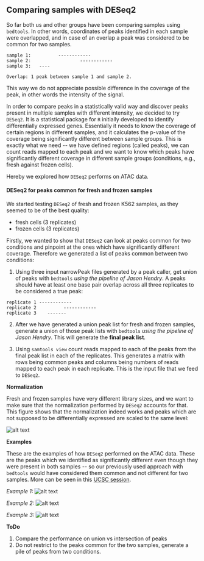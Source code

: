 Comparing samples with DESeq2
---------------------------------------

So far both us and other groups have been comparing samples using `bedtools`.
In other words, coordinates of peaks identified in each sample were overlapped,
and in case of an overlap a peak was considered to be common for two samples.

```
sample 1:          ------------
sample 2:                  ------------
sample 3:   ---- 

Overlap: 1 peak between sample 1 and sample 2.
```

This way we do not appreciate possible difference in the coverage of the peak,
in other words the intensity of the signal.

In order to compare peaks in a statistically valid way and discover peaks
present in multiple samples with different intensity, we decided to try
`DESeq2`. It is a statistical package for `R` initially developed to identify
differentially expressed genes. Essentially it needs to know the coverage of
certain regions in different samples, and it calculates the p-value of the
coverage being significantly different between sample groups. This is exactly
what we need -- we have defined regions (called peaks), we can count reads
mapped to each peak and we want to know which peaks have significantly
different coverage in different sample groups (conditions, e.g., fresh against
frozen cells).

Hereby we explored how `DESeq2` performs on ATAC data.

#### DESeq2 for peaks common for fresh and frozen samples

We started testing `DESeq2` of fresh and frozen K562 samples, as they seemed to
be of the best quality:

- fresh cells (3 replicates)
- frozen cells (3 replicates)

Firstly, we wanted to show that `DESeq2` can look at peaks common for two
conditions and pinpoint at the ones which have significantly different
coverage. Therefore we generated a list of peaks common between two conditions:

1) Using three input narrowPeak files generated by a peak caller, get union of
   peaks with `bedtools` *using the pipeline of Jason Hendry*. A peaks should
   have at least one base pair overlap across all three replicates to be
   considered a true peak:

```
replicate 1 ------------
replicate 2          ------------
replicate 3    -------
```

2) After we have generated a union peak list for fresh and frozen samples,
   generate a union of those peak lists with `bedtools` *using the pipeline of
   Jason Hendry*. This will generate the **final peak list**.

3) Using `samtools view` count reads mapped to each of the peaks from the final
   peak list in each of the replicates. This generates a matrix with rows being
   common peaks and columns being numbers of reads mapped to each peak in each
   replicate. This is the input file that we feed to `DESeq2`.


**Normalization**

Fresh and frozen samples have very different library sizes, and we want to make
sure that the normalization performed by `DESeq2` accounts for that. This
figure shows that the normalization indeed works and peaks which are not
supposed to be differentially expressed are scaled to the same level:


![alt text](https://github.com/jknightlab/ATACseq_pipeline/blob/master/Core_manuscript/DESeq2/fresh_frozen.raw_vs_norm.png)


**Examples**

These are the examples of how `DESeq2` performed on the ATAC data. These are
the peaks which we identified as significantly different even though they were
present in both samples -- so our previously used approach with `bedtools`
would have considered them common and not different for two samples. More
can be seen in this
[UCSC session](https://genome-euro.ucsc.edu/cgi-bin/hgTracks?hgS_doOtherUser=submit&hgS_otherUserName=pulyakhina&hgS_otherUserSessionName=K562_fresh_frozen_DESeq2).

*Example 1:*
 ![alt text](https://github.com/jknightlab/ATACseq_pipeline/blob/master/Core_manuscript/DESeq2/deseq_fresh_vs_frozen.ucsc_example1.png)
 
*Example 2:*
 ![alt text](https://github.com/jknightlab/ATACseq_pipeline/blob/master/Core_manuscript/DESeq2/deseq_fresh_vs_frozen.ucsc_example2.png)
 
*Example 3:*
 ![alt text](https://github.com/jknightlab/ATACseq_pipeline/blob/master/Core_manuscript/DESeq2/deseq_fresh_vs_frozen.ucsc_example3.png) 


**ToDo**

1. Compare the performance on union vs intersection of peaks
2. Do not restrict to the peaks common for the two samples, generate a pile of peaks from two conditions.


